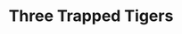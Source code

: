 ---
title: "Three Trapped Tigers"
summary: "Three Trapped Tigers is an instrumental noise-rock band from London, UK."
image: "three-trapped-tigers.jpg"
---